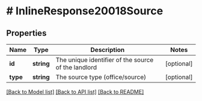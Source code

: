 # # InlineResponse20018Source

## Properties

Name | Type | Description | Notes
------------ | ------------- | ------------- | -------------
**id** | **string** | The unique identifier of the source of the landlord | [optional]
**type** | **string** | The source type (office/source) | [optional]

[[Back to Model list]](../../README.md#models) [[Back to API list]](../../README.md#endpoints) [[Back to README]](../../README.md)
